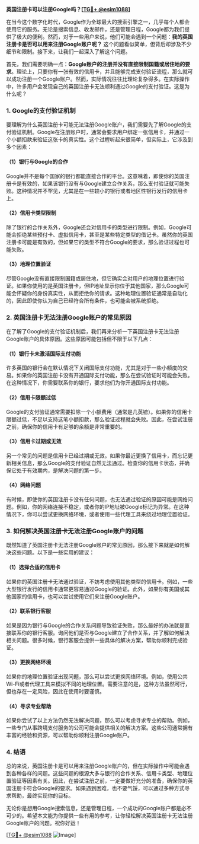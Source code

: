 **英国注册卡可以注册Google吗？[[TG💪+ @esim1088](https://t.me/s/esim1088)]**

在当今这个数字化时代，Google作为全球最大的搜索引擎之一，几乎每个人都会使用它的服务。无论是搜索信息、收发邮件，还是管理日程，Google都为我们提供了极大的便利。然而，对于一些用户来说，他们可能会遇到一个问题：**我的英国注册卡是否可以用来注册Google账户呢？** 这个问题看似简单，但背后却涉及不少细节和限制。接下来，让我们一起深入了解这个问题。

首先，我们需要明确一点：**Google账户的注册并没有直接限制国籍或居住地的要求**。理论上，只要你有一张有效的信用卡，并且能够完成支付验证流程，那么就可以成功注册一个Google账户。然而，实际情况往往比理论复杂得多。在实际操作中，许多用户会发现自己的英国注册卡无法顺利通过Google的支付验证。这是为什么呢？

### **1. Google的支付验证机制**

要理解为什么英国注册卡可能无法注册Google账户，我们需要先了解Google的支付验证机制。Google在注册账户时，通常会要求用户绑定一张信用卡，并通过一个小额扣款来验证这张卡的真实性。这个过程听起来很简单，但实际上，它涉及到多个因素：

#### **（1）银行与Google的合作**
Google并不是每个国家的银行都能直接合作的平台。这意味着，即使你的英国注册卡是有效的，如果该银行没有与Google建立合作关系，那么支付验证就可能失败。这种情况并不罕见，尤其是在一些较小的银行或者地区性银行发行的信用卡上。

#### **（2）信用卡类型限制**
除了银行的合作关系外，Google还会对信用卡的类型进行限制。例如，Google可能会拒绝某些预付卡、虚拟信用卡，甚至是某些特定类型的借记卡。虽然你的英国注册卡可能是有效的，但如果它的类型不符合Google的要求，那么验证过程也可能失败。

#### **（3）地理位置验证**
尽管Google没有直接限制国籍或居住地，但它确实会对用户的地理位置进行验证。如果你使用的是英国注册卡，但IP地址显示你位于其他国家，那么Google可能会怀疑你的身份真实性，从而拒绝你的请求。这种地理位置验证通常是自动化的，因此即使你认为自己已经符合所有条件，也可能会被系统拒绝。

### **2. 英国注册卡无法注册Google账户的常见原因**

在了解了Google的支付验证机制后，我们再来分析一下英国注册卡无法注册Google账户的具体原因。这些原因可能包括但不限于以下几点：

#### **（1）银行卡未激活国际支付功能**
许多英国的银行会在默认情况下关闭国际支付功能，尤其是对于一些小额度的交易。如果你的英国注册卡没有开通国际支付功能，那么在尝试验证时可能会失败。在这种情况下，你需要联系你的银行，要求他们为你开通国际支付功能。

#### **（2）信用卡限额过低**
Google的支付验证通常需要扣除一个小额费用（通常是几英镑）。如果你的信用卡限额过低，不足以支持这笔小额扣款，那么验证过程就会失败。因此，在尝试注册之前，确保你的信用卡有足够的余额是非常重要的。

#### **（3）信用卡过期或无效**
另一个常见的问题是信用卡已经过期或无效。如果你最近更换了信用卡，而忘记更新相关信息，那么Google的支付验证自然无法通过。检查你的信用卡状态，并确保它处于有效期内，是解决问题的第一步。

#### **（4）网络问题**
有时候，即使你的英国注册卡没有任何问题，也无法通过验证的原因可能是网络问题。例如，你的网络连接不稳定，或者你的IP地址被Google标记为异常。在这种情况下，你可以尝试更换网络环境，或者使用一些代理工具来绕过地理位置验证。

### **3. 如何解决英国注册卡无法注册Google账户的问题**

既然知道了英国注册卡无法注册Google账户的常见原因，那么接下来就是如何解决这些问题。以下是一些实用的建议：

#### **（1）选择合适的信用卡**
如果你的英国注册卡无法通过验证，不妨考虑使用其他类型的信用卡。例如，一些大型银行发行的信用卡通常更容易通过Google的验证。此外，如果你有美国或其他国家的信用卡，也可以尝试使用它们来注册Google账户。

#### **（2）联系银行客服**
如果是因为银行与Google的合作关系问题导致验证失败，那么最好的办法就是直接联系你的银行客服。询问他们是否与Google建立了合作关系，并了解如何解决相关问题。很多时候，银行客服会提供一些具体的解决方案，帮助你顺利完成验证。

#### **（3）更换网络环境**
如果你的地理位置验证出现问题，那么可以尝试更换网络环境。例如，使用公共Wi-Fi或者代理工具来模拟不同的地理位置。需要注意的是，这种方法虽然可行，但也存在一定风险，因此在使用时要谨慎。

#### **（4）寻求专业帮助**
如果你尝试了以上方法仍然无法解决问题，那么可以考虑寻求专业的帮助。例如，一些专门从事跨境支付服务的公司可能会提供相关的解决方案。这些公司通常拥有丰富的经验和资源，可以帮助你顺利注册Google账户。

### **4. 结语**

总的来说，英国注册卡是可以用来注册Google账户的，但在实际操作中可能会遇到各种各样的问题。这些问题的根源大多与银行的合作关系、信用卡类型、地理位置验证等因素有关。因此，在尝试注册之前，一定要做好充分的准备，确保你的英国注册卡符合Google的要求。如果遇到困难，也不要气馁，可以通过多种方式寻求帮助，最终实现你的目标。

无论你是想用Google搜索信息，还是管理日程，一个成功的Google账户都是必不可少的。希望本文能为你提供一些有用的参考，让你轻松解决英国注册卡无法注册Google账户的问题。祝你好运！

[[TG💪+ @esim1088](https://t.me/s/esim1088) ![Image](https://i.postimg.cc/4NQfJmqS/Snipaste-2025-05-13-00-14-12.png)]